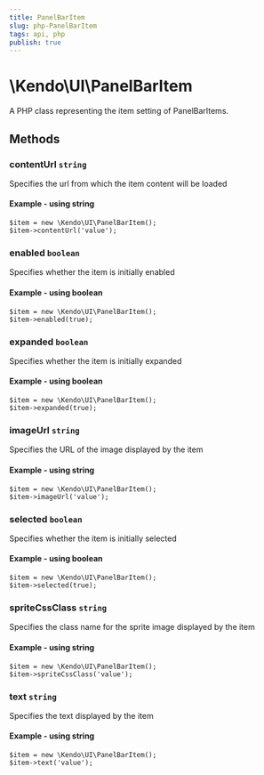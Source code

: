 ```yaml
---
title: PanelBarItem
slug: php-PanelBarItem
tags: api, php
publish: true
---
```


# \Kendo\UI\PanelBarItem

A PHP class representing the item setting of PanelBarItems.


## Methods

### contentUrl `string`

Specifies the url from which the item content will be loaded


#### Example - using string
    $item = new \Kendo\UI\PanelBarItem();
    $item->contentUrl('value');

### enabled `boolean`

Specifies whether the item is initially enabled


#### Example - using boolean
    $item = new \Kendo\UI\PanelBarItem();
    $item->enabled(true);

### expanded `boolean`

Specifies whether the item is initially expanded


#### Example - using boolean
    $item = new \Kendo\UI\PanelBarItem();
    $item->expanded(true);

### imageUrl `string`

Specifies the URL of the image displayed by the item


#### Example - using string
    $item = new \Kendo\UI\PanelBarItem();
    $item->imageUrl('value');

### selected `boolean`

Specifies whether the item is initially selected


#### Example - using boolean
    $item = new \Kendo\UI\PanelBarItem();
    $item->selected(true);

### spriteCssClass `string`

Specifies the class name for the sprite image displayed by the item


#### Example - using string
    $item = new \Kendo\UI\PanelBarItem();
    $item->spriteCssClass('value');

### text `string`

Specifies the text displayed by the item


#### Example - using string
    $item = new \Kendo\UI\PanelBarItem();
    $item->text('value');

